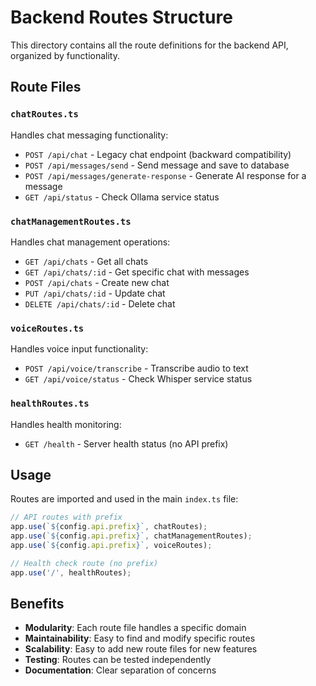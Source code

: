# Backend Routes Structure

This directory contains all the route definitions for the backend API, organized by functionality.

## Route Files

### `chatRoutes.ts`
Handles chat messaging functionality:
- `POST /api/chat` - Legacy chat endpoint (backward compatibility)
- `POST /api/messages/send` - Send message and save to database
- `POST /api/messages/generate-response` - Generate AI response for a message
- `GET /api/status` - Check Ollama service status

### `chatManagementRoutes.ts`
Handles chat management operations:
- `GET /api/chats` - Get all chats
- `GET /api/chats/:id` - Get specific chat with messages
- `POST /api/chats` - Create new chat
- `PUT /api/chats/:id` - Update chat
- `DELETE /api/chats/:id` - Delete chat

### `voiceRoutes.ts`
Handles voice input functionality:
- `POST /api/voice/transcribe` - Transcribe audio to text
- `GET /api/voice/status` - Check Whisper service status

### `healthRoutes.ts`
Handles health monitoring:
- `GET /health` - Server health status (no API prefix)

## Usage

Routes are imported and used in the main `index.ts` file:

```typescript
// API routes with prefix
app.use(`${config.api.prefix}`, chatRoutes);
app.use(`${config.api.prefix}`, chatManagementRoutes);
app.use(`${config.api.prefix}`, voiceRoutes);

// Health check route (no prefix)
app.use('/', healthRoutes);
```

## Benefits

- **Modularity**: Each route file handles a specific domain
- **Maintainability**: Easy to find and modify specific routes
- **Scalability**: Easy to add new route files for new features
- **Testing**: Routes can be tested independently
- **Documentation**: Clear separation of concerns 